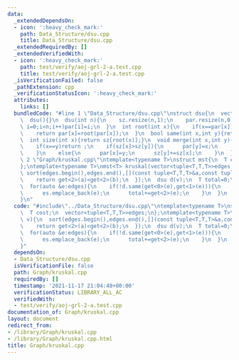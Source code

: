 ```yaml
---
data:
  _extendedDependsOn:
  - icon: ':heavy_check_mark:'
    path: Data_Structure/dsu.cpp
    title: Data_Structure/dsu.cpp
  _extendedRequiredBy: []
  _extendedVerifiedWith:
  - icon: ':heavy_check_mark:'
    path: test/verify/aoj-grl-2-a.test.cpp
    title: test/verify/aoj-grl-2-a.test.cpp
  _isVerificationFailed: false
  _pathExtension: cpp
  _verificationStatusIcon: ':heavy_check_mark:'
  attributes:
    links: []
  bundledCode: "#line 1 \"Data_Structure/dsu.cpp\"\nstruct dsu{\n  vector<int>sz,par;\n\
    \  dsu(){}\n  dsu(int n){\n    sz.resize(n,1);\n    par.resize(n,0);\n    for(int\
    \ i=0;i<n;i++)par[i]=i;\n  }\n  int root(int x){\n    if(x==par[x])return x;\n\
    \    return par[x]=root(par[x]);\n  }\n  bool same(int x,int y){return root(x)==root(y);}\n\
    \  int size(int x){return sz[root(x)];}\n  void merge(int x,int y){\n    x=root(x),y=root(y);\n\
    \    if(x==y)return ;\n    if(sz[x]>sz[y]){\n      par[y]=x;\n      sz[x]+=sz[y];\n\
    \    }\n    else{\n      par[x]=y;\n      sz[y]+=sz[x];\n    }\n  }\n};\n#line\
    \ 2 \"Graph/kruskal.cpp\"\ntemplate<typename T>\nstruct mst{\n  T cost;\n  vector<tuple<T,T,T>>edges;\n\
    };\ntemplate<typename T>\nmst<T> kruskal(vector<tuple<T,T,T>>edges,int v){\n \
    \ sort(edges.begin(),edges.end(),[](const tuple<T,T,T>&a,const tuple<T,T,T>&b){\n\
    \    return get<2>(a)<get<2>(b);\n  });\n  dsu d(v);\n  T total=0;\n  vector<tuple<T,T,T>>es;\n\
    \  for(auto &e:edges){\n    if(!d.same(get<0>(e),get<1>(e))){\n      d.merge(get<0>(e),get<1>(e));\n\
    \      es.emplace_back(e);\n      total+=get<2>(e);\n    }\n  }\n  return {total,es};\n\
    }\n"
  code: "#include\"../Data_Structure/dsu.cpp\"\ntemplate<typename T>\nstruct mst{\n\
    \  T cost;\n  vector<tuple<T,T,T>>edges;\n};\ntemplate<typename T>\nmst<T> kruskal(vector<tuple<T,T,T>>edges,int\
    \ v){\n  sort(edges.begin(),edges.end(),[](const tuple<T,T,T>&a,const tuple<T,T,T>&b){\n\
    \    return get<2>(a)<get<2>(b);\n  });\n  dsu d(v);\n  T total=0;\n  vector<tuple<T,T,T>>es;\n\
    \  for(auto &e:edges){\n    if(!d.same(get<0>(e),get<1>(e))){\n      d.merge(get<0>(e),get<1>(e));\n\
    \      es.emplace_back(e);\n      total+=get<2>(e);\n    }\n  }\n  return {total,es};\n\
    }"
  dependsOn:
  - Data_Structure/dsu.cpp
  isVerificationFile: false
  path: Graph/kruskal.cpp
  requiredBy: []
  timestamp: '2021-11-17 21:04:48+00:00'
  verificationStatus: LIBRARY_ALL_AC
  verifiedWith:
  - test/verify/aoj-grl-2-a.test.cpp
documentation_of: Graph/kruskal.cpp
layout: document
redirect_from:
- /library/Graph/kruskal.cpp
- /library/Graph/kruskal.cpp.html
title: Graph/kruskal.cpp
---
```

